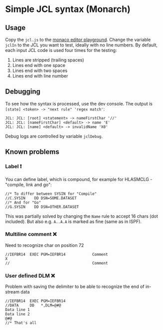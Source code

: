 # Simple JCL syntax (Monarch)
## Usage
Copy the ```jcl.js``` to the [monaco editor playground](https://microsoft.github.io/monaco-editor/playground.html#extending-language-services-custom-languages).
Change the variable ```jclIn``` to the JCL you want to test, ideally with no line numbers. By default, each input JCL code is used four times for the testing:
1. Lines are stripped (trailing spaces)
2. Lines end with one space
3. Lines end with two spaces
4. Lines end with line number

## Debugging
To see how the syntax is processed, use the dev console. The output is ```[state] <token> -> "next rule" 'regex match'```:
```
JCL: JCL: [root] <statement> -> nameFirstChar '//'
JCL: JCL: [nameFirstChar] <default> -> name 'E'
JCL: JCL: [name] <default> -> invalidName 'X0'
```
Debug logs are controlled by variable ```jclDebug```.

## Known problems
### Label :heavy_exclamation_mark:
You can define label, which is compound, for example for HLASMCLG - "compile, link and go":
```
//* To differ between SYSIN for "Compile"
//C.SYSIN    DD DSN=SOME.DATASET
//* And for "Go"
//G.SYSIN    DD DSN=OTHER.DATASET
```
This was partially solved by changing the ```Name``` rule to accept 16 chars (dot included). But also e.g. ```A..A.A``` is marked as fine (same as in ISPF).

### Multiline comment :x:
Need to recognize char on position 72
```
//IEFBR14  EXEC PGM=IEFBR14            Comment                         X
//                                     Comment                          
```
### User defined DLM :x:
Problem with saving the delimiter to be able to recognize the end of in-stream data
```
//IEFBR14  EXEC PGM=IEFBR14
//DATA     DD   *,DLM=@#@
Data line 1
Data line 2
@#@
//* That's all
```
